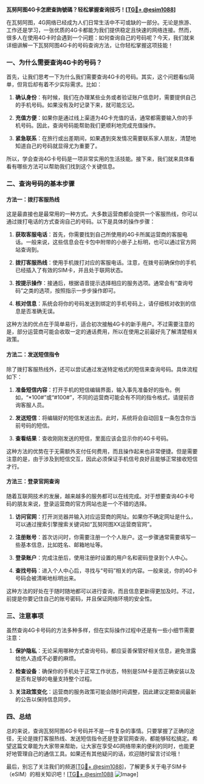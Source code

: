 **瓦努阿图4G卡怎麽查詢號碼？轻松掌握查询技巧！[[TG💪+ @esim1088](https://t.me/s/esim1088)]**

在瓦努阿图，4G网络已经成为人们日常生活中不可或缺的一部分。无论是旅游、工作还是学习，一张优质的4G卡都能为我们提供稳定且快速的网络连接。然而，很多人在使用4G卡时会遇到一个问题：如何查询自己的号码呢？今天，我们就来详细讲解一下瓦努阿图4G卡的号码查询方法，让你轻松掌握这项技能！

### 一、为什么需要查询4G卡的号码？

首先，让我们思考一下为什么我们需要查询4G卡的号码。其实，这个问题看似简单，但背后却有着不少实际需求。比如：

1. **确认身份**：有时候，我们在办理某些业务或者验证账户信息时，需要提供自己的手机号码。如果没有及时记录下来，就可能忘记。
   
2. **充值方便**：如果你是通过线上渠道为4G卡充值的话，通常都需要输入你的手机号码。因此，查询号码能帮助我们更顺利地完成充值操作。

3. **紧急联系**：在旅行或出差期间，如果遇到突发情况需要联系家人朋友，清楚地知道自己的号码就显得尤为重要了。

所以，学会查询4G卡号码是一项非常实用的生活技能。接下来，我们就来具体看看有哪些方法可以帮助我们找到这个关键信息。

### 二、查询号码的基本步骤

#### 方法一：拨打客服热线
这是最直接也是最常用的一种方式。大多数运营商都会提供一个客服热线，你可以通过拨打电话的方式查询自己的号码。以下是具体的操作步骤：

1. **获取客服电话**：首先，你需要找到自己所使用的4G卡所属运营商的客服电话。一般来说，这些信息会在卡包中附带的小册子上标明，也可以通过官方网站查询到。

2. **拨打客服热线**：使用手机拨打对应的客服电话。注意，在拨号前确保你的手机已经插入了有效的SIM卡，并且处于联网状态。

3. **按提示操作**：接通后，根据语音提示选择相应的服务选项。通常会有“查询号码”之类的选项，按照指示一步步操作即可。

4. **核对信息**：系统会将你的号码发送到绑定的手机号码上，请仔细核对收到的信息是否准确无误。

这种方法的优点在于简单易行，适合初次接触4G卡的新手用户。不过需要注意的是，部分运营商可能会收取一定的通话费用，所以在使用之前最好先了解清楚相关政策。

#### 方法二：发送短信指令
除了拨打客服热线外，还可以尝试通过发送特定格式的短信来查询号码。具体流程如下：

1. **准备短信内容**：打开手机的短信编辑界面，输入事先准备好的指令。例如，“*100#”或“#100#”，不同的运营商可能会有不同的指令格式，请提前咨询客服人员。

2. **发送短信**：将编辑好的短信发送出去。此时，系统将会自动回复一条包含你当前号码的短信。

3. **查看结果**：查收刚刚发送的短信，里面应该会显示你的4G卡号码。

这种方法的优势在于无需额外支付任何费用，而且操作起来也非常便捷。但是需要注意的是，由于涉及到短信交互，因此必须保证手机信号良好且能够正常接收短信才行。

#### 方法三：登录官网查询
随着互联网技术的发展，越来越多的服务都可以在线完成。对于想要查询4G卡号码的朋友来说，登录运营商的官方网站也是一个不错的选择。

1. **访问官网**：打开浏览器并输入对应运营商的网址。如果你不确定网址是什么，可以通过搜索引擎搜索关键词如“瓦努阿图XX运营商官网”。

2. **注册账号**：首次访问时，你需要注册一个个人账户。这一步骤通常需要填写一些基本信息，比如姓名、邮箱地址等。

3. **登录账户**：完成注册后，使用注册时设置的用户名和密码登录到个人中心。

4. **查找号码**：进入个人中心后，寻找与“号码”相关的内容。一般来说，你的4G卡号码会被清晰地标明出来。

这种方法的好处在于随时随地都可以进行查询，而且信息更新得更加及时。不过，前提是你要记住自己的账号密码，并且保证网络环境的安全性。

### 三、注意事项

虽然查询4G卡号码的方法多种多样，但在实际操作过程中还是有一些小细节需要注意：

1. **保护隐私**：无论采用哪种方式查询号码，都应妥善保管好相关信息，避免泄露给他人造成不必要的麻烦。

2. **检查设备**：确保你的手机处于正常工作状态，特别是SIM卡是否正确安装以及是否有足够的电量支持整个过程。

3. **关注政策变化**：运营商的服务政策可能会随时间调整，因此建议定期查阅最新的公告以保持信息同步。

### 四、总结

总的来说，查询瓦努阿图4G卡号码并不是一件复杂的事情。只要掌握了正确的途径，无论是拨打客服热线、发送短信指令还是登录官网查询，都能够轻松搞定。希望这篇文章能为大家带来帮助，让大家在享受4G网络带来的便利的同时，也能更好地管理自己的通信工具。如果还有其他疑问的话，欢迎随时留言讨论哦！

最后，别忘了关注我们的频道[[TG💪+ @esim1088](https://t.me/s/esim1088)]，了解更多关于电子SIM卡（eSIM）的相关知识吧！[[TG💪+ @esim1088](https://t.me/s/esim1088) ![Image](https://i.postimg.cc/4NQfJmqS/Snipaste-2025-05-13-00-14-12.png)]